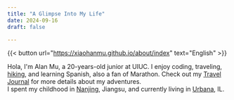```yaml
---
title: "A Glimpse Into My Life"
date: 2024-09-16
draft: false

---
```

{{< button url="https://xiaohanmu.github.io/about/index" text="English" >}}

Hola, I'm Alan Mu, a 20-years-old junior at UIUC. I enjoy coding, traveling, [hiking](/hiking), and learning Spanish, also a fan of Marathon. Check out my [Travel Journal](/traveljournal) for more details about my adventures.  
I spent my childhood in [Nanjing](/nanjing), Jiangsu, and currently living in [Urbana](/urbana), IL. 
  
